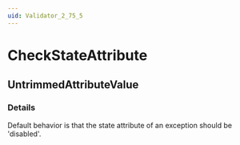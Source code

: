 ```yaml
---
uid: Validator_2_75_5
---
```


# CheckStateAttribute

## UntrimmedAttributeValue

<!-- Description, Properties, ... sections are auto-generated. -->
<!-- REPLACE ME AUTO-GENERATION -->

### Details

Default behavior is that the state attribute of an exception should be 'disabled'.

<!-- Uncomment to add example code -->
<!--### Example code-->
